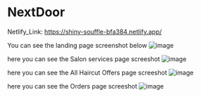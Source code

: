 # NextDoor
Netlify_Link: https://shiny-souffle-bfa384.netlify.app/

You can see the landing page screenshot below
![image](https://github.com/raxitamathukiya/NextDoor/assets/36467733/acb284ea-d9d6-47f3-8f4a-d66c30d77a2e)

here you can see the Salon services page screeshot
![image](https://github.com/raxitamathukiya/NextDoor/assets/36467733/b3a0cfcc-bb68-4f0a-a426-7d25063b2647)

here you can see the All Haircut Offers page screeshot
![image](https://github.com/raxitamathukiya/NextDoor/assets/36467733/4533438b-f7a2-4f51-a23d-795d6b7adb6b)

here you can see the Orders page screeshot
![image](https://github.com/raxitamathukiya/NextDoor/assets/36467733/11a239bd-083d-4c25-bcdd-65ce310fff3c)


